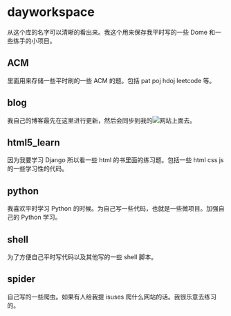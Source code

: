 # dayworkspace

从这个库的名字可以清晰的看出来。我这个用来保存我平时写的一些 Dome 和一些练手的小项目。

## ACM 

里面用来存储一些平时刷的一些 ACM 的题。包括 pat poj hdoj leetcode 等。

## blog

我自己的博客最先在这里进行更新，然后会同步到我的![网站](https://copie.cn)上面去。

## html5_learn

因为我要学习 Django 所以看一些 html 的书里面的练习题。包括一些 html css js 的一些学习性的代码。

## python

我喜欢平时学习 Python 的时候。为自己写一些代码，也就是一些微项目。加强自己的 Python 学习。

## shell

为了方便自己平时写代码以及其他写的一些 shell 脚本。

## spider

自己写的一些爬虫。如果有人给我提 isuses 爬什么网站的话。我很乐意去练习的。

